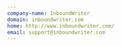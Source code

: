 ```yaml
---
company-name: InboundWriter
domain: inboundwriter.com
home: http://www.inboundwriter.com/
email: support@inboundwriter.com
---
```




